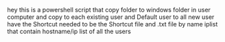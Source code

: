 hey this is a powershell script that copy folder to windows folder in user computer and copy to each existing user and Default user to all new user have the Shortcut 
needed to be the Shortcut file and .txt file by name iplist that contain hostname/ip list of all the users 
